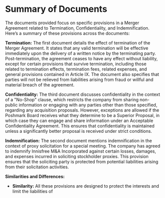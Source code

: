 # Summary of Documents

The documents provided focus on specific provisions in a Merger Agreement related to Termination, Confidentiality, and Indemnification. Here’s a summary of these provisions across the documents:

**Termination:**
The first document details the effect of termination of the Merger Agreement. It states that any valid termination will be effective immediately upon the delivery of a written notice by the terminating party. Post-termination, the agreement ceases to have any effect without liability, except for certain provisions that survive termination, including those related to termination effects, termination fees, related expenses, and general provisions contained in Article IX. The document also specifies that parties will not be relieved from liabilities arising from fraud or willful and material breach of the agreement.

**Confidentiality:**
The third document discusses confidentiality in the context of a "No-Shop" clause, which restricts the company from sharing non-public information or engaging with any parties other than those specified, regarding any acquisition proposals. However, exceptions are allowed if the Poshmark Board receives what they determine to be a Superior Proposal, in which case they can engage and share information under an Acceptable Confidentiality Agreement. This ensures that confidentiality is maintained unless a significantly better proposal is received under strict conditions.

**Indemnification:**
The second document mentions indemnification in the context of proxy solicitation for a special meeting. The company has agreed to indemnify Innisfree M&A Incorporated against certain losses, damages, and expenses incurred in soliciting stockholder proxies. This provision ensures that the soliciting party is protected from potential liabilities arising from their solicitation activities.

**Similarities and Differences:**
- **Similarity:** All these provisions are designed to protect the interests and limit the liabilities of